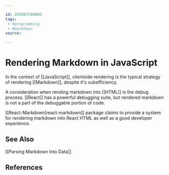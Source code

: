 ```yaml
---

id: 202007240845
tags:
 - #programming
 - #markdown
source:

---
```


# Rendering Markdown in JavaScript
In the context of [[JavaScript]], clientside rendering is the typical strategy of rendering [[Markdown]], despite it's subefficiency.

A consideration when rending markdown into [[HTML]] is the debug process. [[React]] has a powerful debugging suite, but rendered markdown is not a part of the debuggable portion of code.

[[React-Markdown|react-markdown]] package claims to provide a system for rendering markdown into React HTML as well as a good developer experience.

## See Also
[[Parsing Markdown Into Data]]

## References

